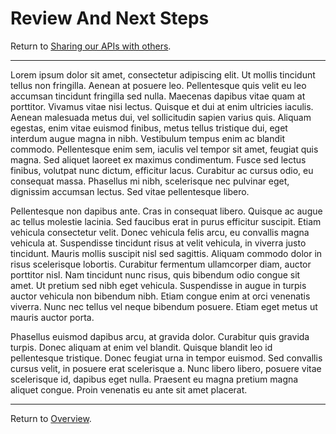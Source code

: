 # Review And Next Steps
Return to [Sharing our APIs with others](APIM.md).



---



Lorem ipsum dolor sit amet, consectetur adipiscing elit. Ut mollis tincidunt tellus non fringilla. Aenean at posuere leo. Pellentesque quis velit eu leo accumsan tincidunt fringilla sed nulla. Maecenas dapibus vitae quam at porttitor. Vivamus vitae nisi lectus. Quisque et dui at enim ultricies iaculis. Aenean malesuada metus dui, vel sollicitudin sapien varius quis. Aliquam egestas, enim vitae euismod finibus, metus tellus tristique dui, eget interdum augue magna in nibh. Vestibulum tempus enim ac blandit commodo. Pellentesque enim sem, iaculis vel tempor sit amet, feugiat quis magna. Sed aliquet laoreet ex maximus condimentum. Fusce sed lectus finibus, volutpat nunc dictum, efficitur lacus. Curabitur ac cursus odio, eu consequat massa. Phasellus mi nibh, scelerisque nec pulvinar eget, dignissim accumsan lectus. Sed vitae pellentesque libero.

Pellentesque non dapibus ante. Cras in consequat libero. Quisque ac augue ac tellus molestie lacinia. Sed faucibus erat in purus efficitur suscipit. Etiam vehicula consectetur velit. Donec vehicula felis arcu, eu convallis magna vehicula at. Suspendisse tincidunt risus at velit vehicula, in viverra justo tincidunt. Mauris mollis suscipit nisl sed sagittis. Aliquam commodo dolor in risus scelerisque lobortis. Curabitur fermentum ullamcorper diam, auctor porttitor nisl. Nam tincidunt nunc risus, quis bibendum odio congue sit amet. Ut pretium sed nibh eget vehicula. Suspendisse in augue in turpis auctor vehicula non bibendum nibh. Etiam congue enim at orci venenatis viverra. Nunc nec tellus vel neque bibendum posuere. Etiam eget metus ut mauris auctor porta.

Phasellus euismod dapibus arcu, at gravida dolor. Curabitur quis gravida turpis. Donec aliquam at enim vel blandit. Quisque blandit leo id pellentesque tristique. Donec feugiat urna in tempor euismod. Sed convallis cursus velit, in posuere erat scelerisque a. Nunc libero libero, posuere vitae scelerisque id, dapibus eget nulla. Praesent eu magna pretium magna aliquet congue. Proin venenatis eu ante sit amet placerat.



---



Return to [Overview](ReadMe.md).
